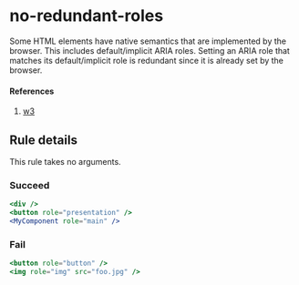 # no-redundant-roles

Some HTML elements have native semantics that are implemented by the browser. This includes default/implicit ARIA roles. Setting an ARIA role that matches its default/implicit role is redundant since it is already set by the browser.

#### References
1. [w3](https://www.w3.org/TR/html5/dom.html#aria-role-attribute)

## Rule details

This rule takes no arguments.

### Succeed
```jsx
<div />
<button role="presentation" />
<MyComponent role="main" />
```

### Fail
```jsx
<button role="button" />
<img role="img" src="foo.jpg" />
```
